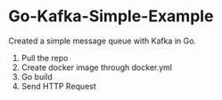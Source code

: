 # Go-Kafka-Simple-Example

Created a simple message queue with Kafka in Go. 

1. Pull the repo
2. Create docker image through docker.yml
3. Go build
4. Send HTTP Request
